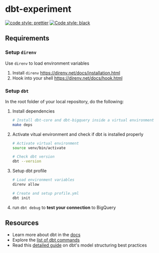 # dbt-experiment
[![code style: prettier](https://img.shields.io/badge/code_style-prettier-ff69b4.svg)](https://github.com/prettier/prettier)
[![Code style: black](https://img.shields.io/badge/code%20style-black-000000.svg)](https://github.com/psf/black)

## Requirements
### Setup `direnv`
Use `direnv` to load environment variables

1. Install `direnv` https://direnv.net/docs/installation.html
2. Hook into your shell https://direnv.net/docs/hook.html

### Setup `dbt`
In the root folder of your local repository, do the following:
1. Install dependencies
    ```sh
    # Install dbt-core and dbt-bigquery inside a virtual environment
    make deps
    ```
2. Activate vitual environment and check if dbt is installed properly
    ```sh
    # Activate virtual environment
    source venv/bin/activate

    # Check dbt version
    dbt --version
    ```

3. Setup dbt profile
    ```sh
    # Load environment variables
    direnv allow

    # Create and setup profile.yml
    dbt init
    ```

 4. run `dbt debug` to **test your connection** to BigQuery





## Resources
- Learn more about dbt in the [docs](https://docs.getdbt.com/docs/introduction)
- Explore the [list of dbt commands](https://docs.getdbt.com/reference/commands/build)
- Read this [detailed guide](https://discourse.getdbt.com/t/how-we-structure-our-dbt-projects/355) on dbt's model structuring best practices
